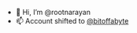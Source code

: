 - 👋 Hi, I’m @rootnarayan
- 📫 Account shifted to <a href ="https://github.com/bitoffabyte">@bitoffabyte</a>

